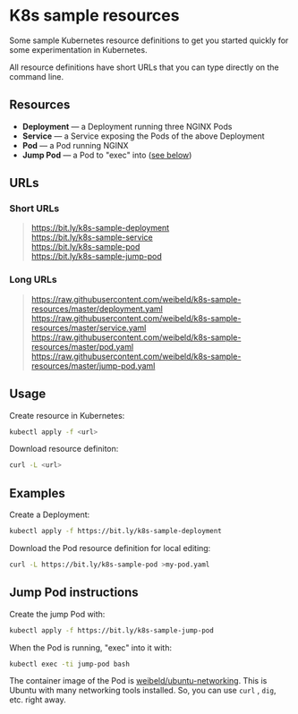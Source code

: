 # K8s sample resources

Some sample Kubernetes resource definitions to get you started quickly for some experimentation in Kubernetes.

All resource definitions have short URLs that you can type directly on the command line.

## Resources

- **Deployment** — a Deployment running three NGINX Pods
- **Service** — a Service exposing the Pods of the above Deployment
- **Pod** — a Pod running NGINX
- **Jump Pod** — a Pod to "exec" into ([see below](#jump-pod-instructions))

## URLs

### Short URLs

> <https://bit.ly/k8s-sample-deployment><br />
<https://bit.ly/k8s-sample-service><br />
<https://bit.ly/k8s-sample-pod><br />
<https://bit.ly/k8s-sample-jump-pod>

### Long URLs

> <https://raw.githubusercontent.com/weibeld/k8s-sample-resources/master/deployment.yaml><br />
<https://raw.githubusercontent.com/weibeld/k8s-sample-resources/master/service.yaml><br />
<https://raw.githubusercontent.com/weibeld/k8s-sample-resources/master/pod.yaml><br />
<https://raw.githubusercontent.com/weibeld/k8s-sample-resources/master/jump-pod.yaml>

## Usage

Create resource in Kubernetes:

```bash
kubectl apply -f <url>
```

Download resource definiton:

```bash
curl -L <url>
```

## Examples

Create a Deployment:

```bash
kubectl apply -f https://bit.ly/k8s-sample-deployment
```

Download the Pod resource definition for local editing:

```bash
curl -L https://bit.ly/k8s-sample-pod >my-pod.yaml
```

## Jump Pod instructions

Create the jump Pod with:

```bash
kubectl apply -f https://bit.ly/k8s-sample-jump-pod
```

When the Pod is running, "exec" into it with:

```bash
kubectl exec -ti jump-pod bash
```

The container image of the Pod is [weibeld/ubuntu-networking](https://github.com/weibeld/docker-ubuntu-networking). This is Ubuntu with many networking tools installed. So, you can use `curl` , `dig`, etc. right away.
